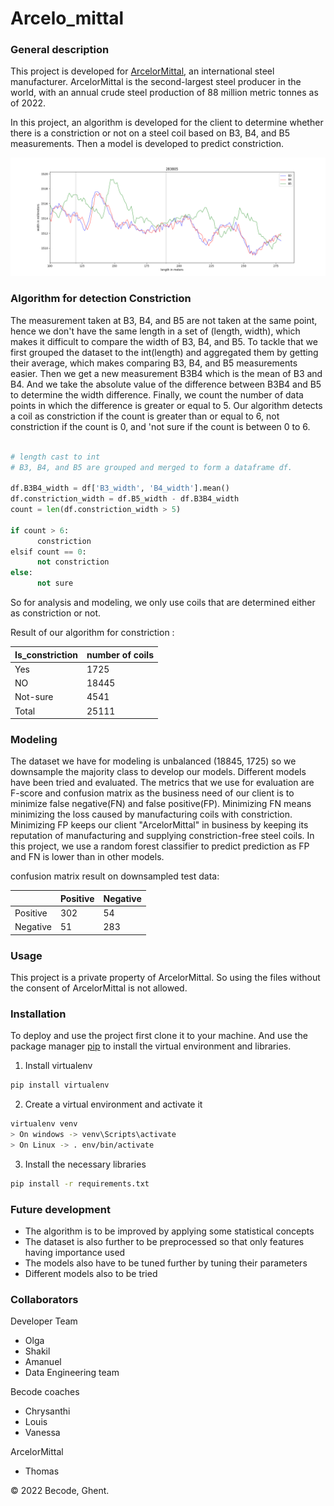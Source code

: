 # Arcelo_mittal

### General description
 
This project is developed for [ArcelorMittal](https://en.wikipedia.org/wiki/ArcelorMittal), an international steel manufacturer. ArcelorMittal is the second-largest steel producer in the world, with an annual 
crude steel production of 88 million metric tonnes as of 2022.

In this project, an algorithm is developed for the client to determine whether 
there is a constriction or not on a steel coil based on B3, B4, and B5 measurements. 
Then a model is developed to predict constriction.

![B3, B4, B5 measurement plot ](images/constriction/283805.png)


### Algorithm for detection Constriction

The measurement taken at B3, B4, and B5 are not taken at the same point, hence
we don't have the same length in a set of (length, width), which makes it difficult
to compare the width of B3, B4, and B5. To tackle that we first grouped the dataset
to the int(length) and aggregated them by getting their average, which makes 
comparing B3, B4, and B5 measurements easier. Then we get a new measurement B3B4 
which is the mean of B3 and B4. And we take the absolute value of the difference
between B3B4 and B5 to determine the width difference. Finally, we count the
number of data points in which the difference is greater or equal to 5.
Our algorithm detects a coil as constriction if the count is greater than or 
equal to 6, not constriction if the count is 0, and 'not sure if the count is 
between 0 to 6.


```python

# length cast to int
# B3, B4, and B5 are grouped and merged to form a dataframe df.

df.B3B4_width = df['B3_width', 'B4_width'].mean()
df.constriction_width = df.B5_width - df.B3B4_width
count = len(df.constriction_width > 5)

if count > 6:
      constriction
elsif count == 0:
      not constriction
else:
      not sure


```



So for analysis and modeling, we only use coils that are determined either as constriction or not. 

Result of our algorithm for constriction :

| Is_constriction|number of coils |
| -------------  | -------------- |
| Yes            |  1725          |
| NO             |  18445         |
| Not-sure       |  4541          |
| Total          |  25111         |



### Modeling

The dataset we have for modeling is unbalanced (18845, 1725) so we downsample the majority class to develop our models. Different models have been tried and evaluated. The metrics that we use for evaluation are F-score and confusion matrix as the business need of our client is to minimize false negative(FN) and false positive(FP).
Minimizing FN means minimizing the loss caused by manufacturing coils with constriction. Minimizing FP keeps our client "ArcelorMittal" in business by keeping its reputation of manufacturing and supplying constriction-free steel coils. In this project, we use a random forest classifier to predict prediction as FP and FN is lower than in other models.

confusion matrix result on downsampled test data:

|                |  Positive      | Negative |
| -------------  | -------------- |----------|
| Positive       |  302           | 54       |
| Negative       |  51            | 283      |

### Usage

This project is a private property of ArcelorMittal. So using the files without the consent of
ArcelorMittal is not allowed.


### Installation

To deploy and use the project first clone it to your machine. And use the package manager
[pip](https://pip.pypa.io/en/stable/) to install the virtual environment and libraries.



1. Install virtualenv

```bash
pip install virtualenv
```
2. Create a virtual environment and activate it
```bash
virtualenv venv
> On windows -> venv\Scripts\activate
> On Linux -> . env/bin/activate

```
3. Install the necessary libraries
```bash
pip install -r requirements.txt
```


### Future development

* The algorithm is to be improved by applying some statistical concepts
* The dataset is also further to be preprocessed so that only features having importance used
* The models also have to be tuned further by tuning their parameters
* Different models also to be tried



### Collaborators

Developer Team
* Olga
* Shakil
* Amanuel
* Data Engineering team

Becode coaches
* Chrysanthi
* Louis
* Vanessa

ArcelorMittal
* Thomas




© 2022 Becode, Ghent.
















